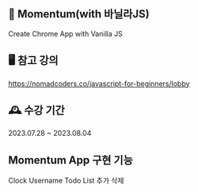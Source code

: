 ## 🔆 Momentum(with 바닐라JS)  
Create Chrome App with Vanilla JS  
## 🖥️ 참고 강의  
https://nomadcoders.co/javascript-for-beginners/lobby  
## 🕰️ 수강 기간  
2023.07.28 ~ 2023.08.04  
## Momentum App 구현 기능  
Clock
Username
Todo List
추가
삭제
